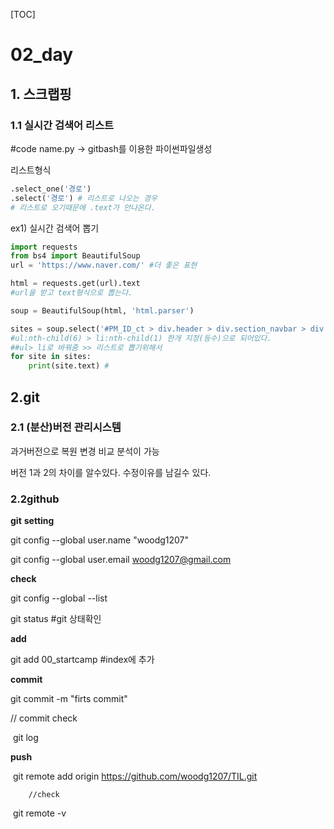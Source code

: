 [TOC]



# 02_day

## 1. 스크랩핑

### 1.1 실시간 검색어 리스트

#code name.py -> gitbash를 이용한 파이썬파일생성

리스트형식

```python
.select_one('경로')
.select('경로') # 리스트로 나오는 경우  
# 리스트로 오기때문에 .text가 안나온다. 
```

ex1) 실시간 검색어 뽑기

```python
import requests
from bs4 import BeautifulSoup
url = 'https://www.naver.com/' #더 좋은 표현

html = requests.get(url).text 
#url을 받고 text형식으로 뽑는다. 

soup = BeautifulSoup(html, 'html.parser')

sites = soup.select('#PM_ID_ct > div.header > div.section_navbar > div.area_hotkeyword.PM_CL_realtimeKeyword_base > div.ah_list.PM_CL_realtimeKeyword_list_base > ul > li > a.ah_a > span.ah_k')
#ul:nth-child(6) > li:nth-child(1) 한개 지정(등수)으로 되어있다.
##ul> li로 바꿔줌 >> 리스트로 뽑기위해서 
for site in sites:
    print(site.text) # 
```

## 2.git

### 2.1 (분산)버전 관리시스템

  과거버전으로 복원 변경 비교 분석이 가능 

버전 1과 2의 차이를 알수있다. 수정이유를 남길수 있다. 

### 2.2github

**git** **setting**

git config --global user.name "woodg1207"

git config --global user.email woodg1207@gmail.com

**check**

git config --global --list

git status     #git 상태확인

**add**

git add 00_startcamp  #index에 추가 

**commit**

git commit -m "firts commit"

// commit check

​		git log

**push**

​	git remote add origin https://github.com/woodg1207/TIL.git

 		//check

​		git remote -v